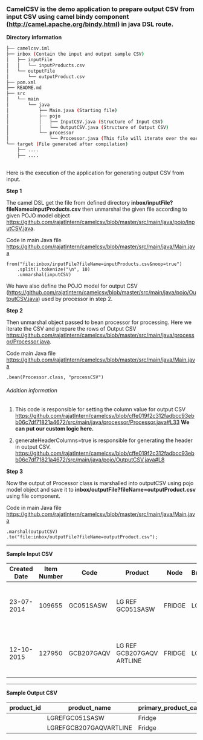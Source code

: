 ### CamelCSV is the demo application to prepare output CSV from input CSV using camel bindy component (http://camel.apache.org/bindy.html) in java DSL route.

**Directory information**

```bash
├── camelcsv.iml
├── inbox (Contain the input and output sample CSV)
│   ├── inputFile 
│   │   └── inputProducts.csv
│   └── outputFile
│       └── outputProduct.csv
├── pom.xml
├── README.md
├── src
│   └── main
│       └── java
│           ├── Main.java (Starting file)
│           ├── pojo
│           │   ├── InputCSV.java (Structure of Input CSV)
│           │   └── OutputCSV.java (Structure of Output CSV)
│           └── processor
│               └── Processor.java (This file will iterate over the each record of CSV and prepare the Output CSV, here is the logic for setting up the column values of output CSV from input CSV.)
└── target (File generated after compilation)
    ├── ....
    ├── ....
                    
```

Here is the execution of the application for generating output CSV from input.

**Step 1**

The camel DSL get the file from defined directory **inbox/inputFile?fileName=inputProducts.csv** then unmarshal the given file according to given POJO model object https://github.com/rajatIntern/camelcsv/blob/master/src/main/java/pojo/InputCSV.java.

Code in main Java file https://github.com/rajatIntern/camelcsv/blob/master/src/main/java/Main.java
```
from("file:inbox/inputFile?fileName=inputProducts.csv&noop=true")
    .split().tokenize("\n", 10)
    .unmarshal(inputCSV)
```

We have also define the POJO model for output CSV (https://github.com/rajatIntern/camelcsv/blob/master/src/main/java/pojo/OutputCSV.java) used by processor in step 2.

**Step 2**

Then unmarshal object passed to bean processor for processing. Here we iterate the CSV and prepare the rows of Output CSV
https://github.com/rajatIntern/camelcsv/blob/master/src/main/java/processor/Processor.java.


Code main Java file https://github.com/rajatIntern/camelcsv/blob/master/src/main/java/Main.java
```
.bean(Processor.class, "processCSV")
```

###### Addition information
1. This code is responsible for setting the column value for output CSV
https://github.com/rajatIntern/camelcsv/blob/cffe019f2c312fadbcc93ebb06c7df71821a4672/src/main/java/processor/Processor.java#L33
**We can put our custom logic here.**

2. generateHeaderColumns=true is responsible for generating the header in output CSV.
https://github.com/rajatIntern/camelcsv/blob/cffe019f2c312fadbcc93ebb06c7df71821a4672/src/main/java/pojo/OutputCSV.java#L8


**Step 3**

Now the output of Processor class is marshalled into outputCSV using pojo model object and save it to **inbox/outputFile?fileName=outputProduct.csv** using file component.

Code in main Java file https://github.com/rajatIntern/camelcsv/blob/master/src/main/java/Main.java
```
.marshal(outputCSV)
.to("file:inbox/outputFile?fileName=outputProduct.csv");
```

---

**Sample Input CSV**

|Created Date|Item Number|Code|Product|Node|Brand|Product Category|Master Type|
|-------------|---------|---------|----------------|---------|---------|---------|--------------|
|23-07-2014|109655|GC051SASW|LG REF GC051SASW|FRIDGE|LG|Fridge|Products - Batches and Serial No|
|12-10-2015|127950|GCB207GAQV|LG REF GCB207GAQV ARTLINE|FRIDGE|LG|Fridge|Products - Batches and Serial No|


---

**Sample Output CSV**

|product_id|product_name|primary_product_category_id|add_to_categories|product_sku|parent_product_sku|short_description|long_description|list_price|hsh_code|start_selling_date|is_serialized|is_degital|weight|weight_uom_id|height|dept|dimension_uom_id|product_url_name|publish|sales_channel|bar_code|MPN|currency_uom_id|features|manufacturer_party_name|
|---------|---------|---------|---------|---------|---------|---------|---------|---------|---------|---------|---------|---------|---------|---------|---------|---------|---------|---------|---------|---------|---------|---------|---------|---------|---------|
||LGREFGC051SASW|Fridge||109655||||||||||||||||||GC051SASW|||LG|
||LGREFGCB207GAQVARTLINE|Fridge||127950||||||||||||||||||GCB207GAQV|||LG|
